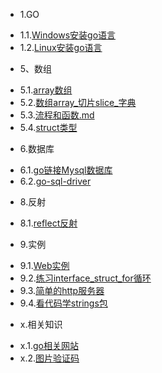 * 1.GO
 - 1.1.[Windows安装go语言](1.1.md)
 - 1.2.[Linux安装go语言](1.2.md)
* 5、数组
 - 5.1.[array数组](5.1.md)
 - 5.2.[数组array_切片slice_字典](5.2.md)
 - 5.3.[流程和函数.md](5.3.md)
 - 5.4.[struct类型](5.4.md)
* 6.数据库
 - 6.1.[go链接Mysql数据库](6.1.md)
 - 6.2.[go-sql-driver](6.2.md)
* 8.反射
 - 8.1.[reflect反射](8.1.md)
* 9.实例
 - 9.1.[Web实例](9.1.md)
 - 9.2.[练习interface_struct_for循环](9.2.md)
 - 9.3.[简单的http服务器](9.3.md)
 - 9.4.[看代码学strings包](9.4.md)
* x.相关知识
 - x.1.[go相关网站](x.1.md)
 - x.2.[图片验证码](x.2.md)
